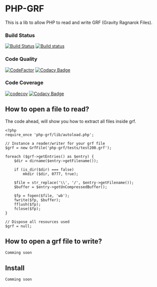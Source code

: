 # PHP-GRF

This is a lib to allow PHP to read and write GRF (Gravity Ragnarok Files).

### Build Status

[![Build Status](https://travis-ci.com/carloshenrq/php-grf.svg?branch=master)](https://travis-ci.com/carloshenrq/php-grf) [![Build status](https://ci.appveyor.com/api/projects/status/pgw1am9vx6i7lhqk?svg=true)](https://ci.appveyor.com/project/carloshenrq/php-grf)

### Code Quality

[![CodeFactor](https://www.codefactor.io/repository/github/carloshenrq/php-grf/badge/master)](https://www.codefactor.io/repository/github/carloshenrq/php-grf/overview/master) [![Codacy Badge](https://api.codacy.com/project/badge/Grade/791bcc480eac42cb937183daf5b827ae)](https://www.codacy.com/app/carloshenrq/php-grf?utm_source=github.com&amp;utm_medium=referral&amp;utm_content=carloshenrq/php-grf&amp;utm_campaign=Badge_Grade)

### Code Coverage

[![codecov](https://codecov.io/gh/carloshenrq/php-grf/branch/master/graph/badge.svg)](https://codecov.io/gh/carloshenrq/php-grf) [![Codacy Badge](https://api.codacy.com/project/badge/Coverage/791bcc480eac42cb937183daf5b827ae)](https://www.codacy.com/app/carloshenrq/php-grf?utm_source=github.com&utm_medium=referral&utm_content=carloshenrq/php-grf&utm_campaign=Badge_Coverage)

## How to open a file to read?

The code ahead, will show you how to extract all files inside grf.

```
<?php
require_once 'php-grf/lib/autoload.php';

// Instance a reader/writer for your grf file
$grf = new GrfFile('php-grf/tests/test200.grf');

foreach ($grf->getEntries() as $entry) {
    $dir = dirname($entry->getFilename());

    if (is_dir($dir) === false)
        mkdir ($dir, 0777, true);

    $file = str_replace('\\', '/', $entry->getFilename());
    $buffer = $entry->getUnCompressedBuffer();

    $fp = fopen($file, 'wb');
    fwrite($fp, $buffer);
    fflush($fp);
    fclose($fp);
}

// Dispose all resources used
$grf = null;
```

## How to open a grf file to write?

```
Comming soon
```

## Install

```
Comming soon
```
